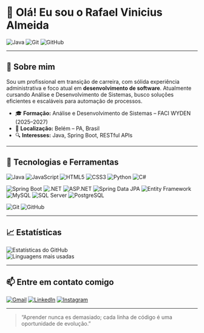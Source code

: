<!DOCTYPE html>
<html lang="pt-BR">
<head>
  <meta charset="UTF-8" />
  <meta name="viewport" content="width=device-width, initial-scale=1.0"/>
  
</head>
<body>
  <h1>👋 Olá! Eu sou o Rafael Vinicius Almeida</h1>
  <p>
    <img src="https://img.shields.io/badge/-Java-007396?logo=java&logoColor=white&style=flat" alt="Java">
    <img src="https://img.shields.io/badge/-Git-F05032?logo=git&logoColor=white&style=flat" alt="Git">
    <img src="https://img.shields.io/badge/-GitHub-181717?logo=github&logoColor=white&style=flat" alt="GitHub">
  </p>
  <hr/>

  <h2>🌟 Sobre mim</h2>
  <p>Sou um profissional em transição de carreira, com sólida experiência administrativa e foco atual em <strong>desenvolvimento de software</strong>. Atualmente cursando Análise e Desenvolvimento de Sistemas, busco soluções eficientes e escaláveis para automação de processos.</p>
  <ul>
    <li>🎓 <strong>Formação:</strong> Análise e Desenvolvimento de Sistemas – FACI WYDEN (2025–2027)</li>
    <li>📍 <strong>Localização:</strong> Belém – PA, Brasil</li>
    <li>🔍 <strong>Interesses:</strong> Java, Spring Boot, RESTful APIs</li>
  </ul>
  <hr/>

  
  <h2>🚀 Tecnologias e Ferramentas</h2>
<!-- Linguagens e Ferramentas -->
<p>
  <img src="https://img.shields.io/badge/-Java-007396?logo=java&logoColor=white&style=flat" alt="Java">
  <img src="https://img.shields.io/badge/-JavaScript-F7DF1E?logo=javascript&logoColor=black&style=flat" alt="JavaScript">
  <img src="https://img.shields.io/badge/-HTML5-E34F26?logo=html5&logoColor=white&style=flat" alt="HTML5">
  <img src="https://img.shields.io/badge/-CSS3-1572B6?logo=css3&logoColor=white&style=flat" alt="CSS3">
  <img src="https://img.shields.io/badge/-Python-3776AB?logo=python&logoColor=white&style=flat" alt="Python">
  <img src="https://img.shields.io/badge/-C%23-239120?logo=c-sharp&logoColor=white&style=flat" alt="C#">
</p>

<!-- Frameworks e Banco de Dados -->
<p>
  <img src="https://img.shields.io/badge/-Spring%20Boot-6DB33F?logo=spring-boot&logoColor=white&style=flat" alt="Spring Boot">
  <img src="https://img.shields.io/badge/-.NET-512BD4?logo=dotnet&logoColor=white&style=flat" alt=".NET">
  <img src="https://img.shields.io/badge/-ASP.NET-512BD4?logo=dotnet&logoColor=white&style=flat" alt="ASP.NET">
  <img src="https://img.shields.io/badge/-Spring%20Data%20JPA-6DB33F?logo=spring&logoColor=white&style=flat" alt="Spring Data JPA">
  <img src="https://img.shields.io/badge/-Entity%20Framework-68217A?style=flat&logoColor=white" alt="Entity Framework">
  <img src="https://img.shields.io/badge/-MySQL-4479A1?logo=mysql&logoColor=white&style=flat" alt="MySQL">
  <img src="https://img.shields.io/badge/-SQL%20Server-CC2927?logo=microsoftsqlserver&logoColor=white&style=flat" alt="SQL Server">
  <img src="https://img.shields.io/badge/-PostgreSQL-4169E1?logo=postgresql&logoColor=white&style=flat" alt="PostgreSQL">
</p>

<p>
  <!-- Versionamento -->
  <img src="https://img.shields.io/badge/-Git-F05032?logo=git&logoColor=white&style=flat" alt="Git">
  <img src="https://img.shields.io/badge/-GitHub-181717?logo=github&logoColor=white&style=flat" alt="GitHub">
</p>
<hr/>

  <h2>📈 Estatísticas</h2>
  <p>
    <img src="https://github-readme-stats.vercel.app/api?username=RafaelVn1808&show_icons=true&theme=radical" alt="Estatísticas do GitHub"><br/>
    <img src="https://github-readme-stats.vercel.app/api/top-langs/?username=RafaelVn1808&layout=compact&theme=radical&langs_count=8&hide=css,html,javascript" alt="Linguagens mais usadas">
  </p>
  <hr/>

  <h2>📫 Entre em contato comigo</h2>
  <p>
    <a href="mailto:rafaelalmeida1808@gmail.com"><img src="https://img.shields.io/badge/-Gmail-%23333?style=for-the-badge&logo=gmail&logoColor=white" alt="Gmail"></a>
    <a href="https://www.linkedin.com/in/rafael-almeida-ba4a92314/" target="_blank"><img src="https://img.shields.io/badge/-LinkedIn-%230077B5?style=for-the-badge&logo=linkedin&logoColor=white" alt="LinkedIn"></a>
    <a href="https://www.instagram.com/rafaelvn1808/" target="_blank"><img src="https://img.shields.io/badge/-Instagram-%23E4405F?style=for-the-badge&logo=instagram&logoColor=white" alt="Instagram"></a>
  </p>
  <hr/>

  <blockquote>
    “Aprender nunca es demasiado; cada linha de código é uma oportunidade de evolução.”
  </blockquote>
</body>
</html>
